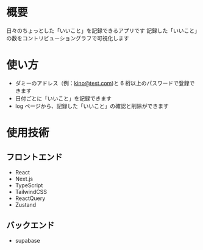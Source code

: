 # 概要

日々のちょっとした「いいこと」を記録できるアプリです
記録した「いいこと」の数をコントリビューショングラフで可視化します

# 使い方

- ダミーのアドレス（例：kino@test.com)と 6 桁以上のパスワードで登録できます
- 日付ごとに「いいこと」を記録できます
- log ページから、記録した「いいこと」の確認と削除ができます

# 使用技術

## フロントエンド

- React
- Next.js
- TypeScript
- TailwindCSS
- ReactQuery
- Zustand

## バックエンド

- supabase
